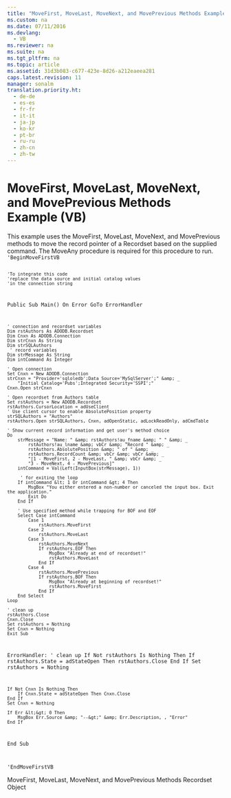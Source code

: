 ```yaml
---
title: "MoveFirst, MoveLast, MoveNext, and MovePrevious Methods Example (VB)"
ms.custom: na
ms.date: 07/11/2016
ms.devlang: 
  - VB
ms.reviewer: na
ms.suite: na
ms.tgt_pltfrm: na
ms.topic: article
ms.assetid: 31d3b083-c677-423e-8d26-a212eaeea281
caps.latest.revision: 11
manager: sonalm
translation.priority.ht: 
  - de-de
  - es-es
  - fr-fr
  - it-it
  - ja-jp
  - ko-kr
  - pt-br
  - ru-ru
  - zh-cn
  - zh-tw
---
```

# MoveFirst, MoveLast, MoveNext, and MovePrevious Methods Example (VB)
<?xml version="1.0" encoding="utf-8"?>
<developerReferenceWithoutSyntaxDocument xmlns="http://ddue.schemas.microsoft.com/authoring/2003/5" xmlns:xlink="http://www.w3.org/1999/xlink" xmlns:xsi="http://www.w3.org/2001/XMLSchema-instance" xsi:schemaLocation="http://ddue.schemas.microsoft.com/authoring/2003/5 http://dduestorage.blob.core.windows.net/ddueschema/developer.xsd">
  <introduction>
    <para>This example uses the <legacyLink xlink:href="a61a01a7-5b33-4150-9126-21dfa63654cb">MoveFirst</legacyLink>, <legacyLink xlink:href="a61a01a7-5b33-4150-9126-21dfa63654cb">MoveLast</legacyLink>, <legacyLink xlink:href="a61a01a7-5b33-4150-9126-21dfa63654cb">MoveNext</legacyLink>, and <legacyLink xlink:href="a61a01a7-5b33-4150-9126-21dfa63654cb">MovePrevious</legacyLink> methods to move the record pointer of a <legacyLink xlink:href="ede1415f-c3df-4cc5-a05b-2576b2b84b60">Recordset</legacyLink> based on the supplied command. The MoveAny procedure is required for this procedure to run.</para>
    <code>'BeginMoveFirstVB

    'To integrate this code
    'replace the data source and initial catalog values
    'in the connection string

Public Sub Main()
    On Error GoTo ErrorHandler

    ' connection and recordset variables
    Dim rstAuthors As ADODB.Recordset
    Dim Cnxn As ADODB.Connection
    Dim strCnxn As String
    Dim strSQLAuthors
     ' record variables
    Dim strMessage As String
    Dim intCommand As Integer
    
    ' Open connection
    Set Cnxn = New ADODB.Connection
    strCnxn = "Provider='sqloledb';Data Source='MySqlServer';" &amp; _
        "Initial Catalog='Pubs';Integrated Security='SSPI';"
    Cnxn.Open strCnxn
    
    ' Open recordset from Authors table
    Set rstAuthors = New ADODB.Recordset
    rstAuthors.CursorLocation = adUseClient
    ' Use client cursor to enable AbsolutePosition property
    strSQLAuthors = "Authors"
    rstAuthors.Open strSQLAuthors, Cnxn, adOpenStatic, adLockReadOnly, adCmdTable
    
    ' Show current record information and get user's method choice
    Do
        strMessage = "Name: " &amp; rstAuthors!au_fname &amp; " " &amp; _
            rstAuthors!au_lname &amp; vbCr &amp; "Record " &amp; _
            rstAuthors.AbsolutePosition &amp; " of " &amp; _
            rstAuthors.RecordCount &amp; vbCr &amp; vbCr &amp; _
            "[1 - MoveFirst, 2 - MoveLast, " &amp; vbCr &amp; _
            "3 - MoveNext, 4 - MovePrevious]"
        intCommand = Val(Left(InputBox(strMessage), 1))
        
         ' for exiting the loop
        If intCommand &lt; 1 Or intCommand &gt; 4 Then
            MsgBox "You either entered a non-number or canceled the input box. Exit the application."
            Exit Do
        End If
        
        ' Use specified method while trapping for BOF and EOF
        Select Case intCommand
            Case 1
                rstAuthors.MoveFirst
            Case 2
                rstAuthors.MoveLast
            Case 3
                rstAuthors.MoveNext
                If rstAuthors.EOF Then
                    MsgBox "Already at end of recordset!"
                    rstAuthors.MoveLast
                End If
            Case 4
                rstAuthors.MovePrevious
                If rstAuthors.BOF Then
                    MsgBox "Already at beginning of recordset!"
                    rstAuthors.MoveFirst
                End If
        End Select
    Loop

    ' clean up
    rstAuthors.Close
    Cnxn.Close
    Set rstAuthors = Nothing
    Set Cnxn = Nothing
    Exit Sub
    
ErrorHandler:
    ' clean up
    If Not rstAuthors Is Nothing Then
        If rstAuthors.State = adStateOpen Then rstAuthors.Close
    End If
    Set rstAuthors = Nothing
    
    If Not Cnxn Is Nothing Then
        If Cnxn.State = adStateOpen Then Cnxn.Close
    End If
    Set Cnxn = Nothing
    
    If Err &lt;&gt; 0 Then
        MsgBox Err.Source &amp; "--&gt;" &amp; Err.Description, , "Error"
    End If
End Sub

'EndMoveFirstVB</code>
  </introduction>
  <relatedTopics>
<link xlink:href="a61a01a7-5b33-4150-9126-21dfa63654cb">MoveFirst, MoveLast, MoveNext, and MovePrevious Methods</link>
<link xlink:href="ede1415f-c3df-4cc5-a05b-2576b2b84b60">Recordset Object</link>
</relatedTopics>
</developerReferenceWithoutSyntaxDocument>